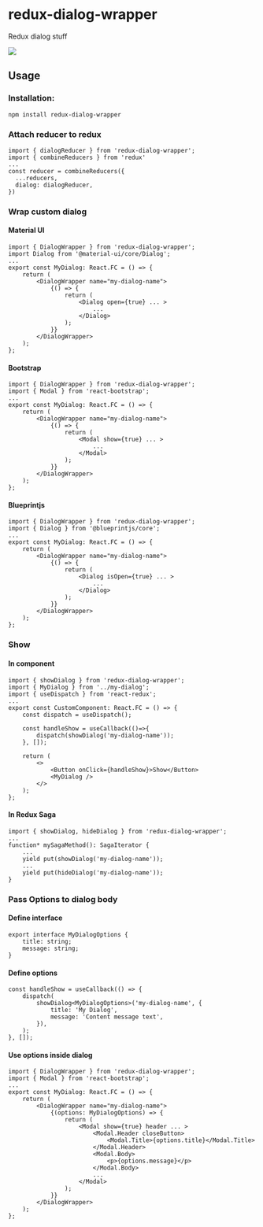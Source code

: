 # redux-dialog-wrapper

Redux dialog stuff

<a href="https://www.npmjs.com/package/redux-dialog-wrapper">
    <img src="https://nodei.co/npm/redux-dialog-wrapper.png?mini=true"/>
</a>

## Usage

### Installation:

```
npm install redux-dialog-wrapper
```

### Attach reducer to redux

```tsx
import { dialogReducer } from 'redux-dialog-wrapper';
import { combineReducers } from 'redux'
...
const reducer = combineReducers({
  ...reducers,
  dialog: dialogReducer,
})
```

### Wrap custom dialog

#### Material UI

```tsx
import { DialogWrapper } from 'redux-dialog-wrapper';
import Dialog from '@material-ui/core/Dialog';
...
export const MyDialog: React.FC = () => {
    return (
        <DialogWrapper name="my-dialog-name">
            {() => {
                return (
                    <Dialog open={true} ... >
                        ...
                    </Dialog>
                );
            }}
        </DialogWrapper>
    );
};
```

#### Bootstrap

```tsx
import { DialogWrapper } from 'redux-dialog-wrapper';
import { Modal } from 'react-bootstrap';
...
export const MyDialog: React.FC = () => {
    return (
        <DialogWrapper name="my-dialog-name">
            {() => {
                return (
                    <Modal show={true} ... >
                        ...
                    </Modal>
                );
            }}
        </DialogWrapper>
    );
};
```

#### Blueprintjs

```tsx
import { DialogWrapper } from 'redux-dialog-wrapper';
import { Dialog } from '@blueprintjs/core';
...
export const MyDialog: React.FC = () => {
    return (
        <DialogWrapper name="my-dialog-name">
            {() => {
                return (
                    <Dialog isOpen={true} ... >
                        ...
                    </Dialog>
                );
            }}
        </DialogWrapper>
    );
};
```

### Show

#### In component

```tsx
import { showDialog } from 'redux-dialog-wrapper';
import { MyDialog } from '../my-dialog';
import { useDispatch } from 'react-redux';
...
export const CustomComponent: React.FC = () => {
    const dispatch = useDispatch();

    const handleShow = useCallback(()=>{
        dispatch(showDialog('my-dialog-name'));
    }, []);

    return (
        <>
            <Button onClick={handleShow}>Show</Button>
            <MyDialog />
        </>
    );
};
```

#### In Redux Saga

```tsx
import { showDialog, hideDialog } from 'redux-dialog-wrapper';
...
function* mySagaMethod(): SagaIterator {
    ...
    yield put(showDialog('my-dialog-name'));
    ...
    yield put(hideDialog('my-dialog-name'));
}
```

### Pass Options to dialog body

#### Define interface

```tsx
export interface MyDialogOptions {
    title: string;
    message: string;
}
```

#### Define options

```tsx
const handleShow = useCallback(() => {
    dispatch(
        showDialog<MyDialogOptions>('my-dialog-name', {
            title: 'My Dialog',
            message: 'Content message text',
        }),
    );
}, []);
```

#### Use options inside dialog

```tsx
import { DialogWrapper } from 'redux-dialog-wrapper';
import { Modal } from 'react-bootstrap';
...
export const MyDialog: React.FC = () => {
    return (
        <DialogWrapper name="my-dialog-name">
            {(options: MyDialogOptions) => {
                return (
                    <Modal show={true} header ... >
                        <Modal.Header closeButton>
                            <Modal.Title>{options.title}</Modal.Title>
                        </Modal.Header>
                        <Modal.Body>
                            <p>{options.message}</p>
                        </Modal.Body>
                        ...
                    </Modal>
                );
            }}
        </DialogWrapper>
    );
};
```
